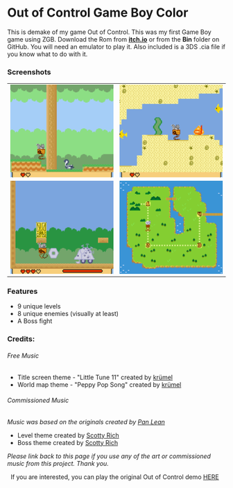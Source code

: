 # Out of Control Game Boy Color
This is demake of my game Out of Control.
This was my first Game Boy game using ZGB.
Download the Rom from **[itch.io](https://healthpotionstudios.itch.io/out-of-control-game-boy-color "itch.io")** or from the **Bin** folder on GitHub. You will need an emulator to play it.
Also included is a 3DS .cia file if you know what to do with it.

### Screenshots
<table>
<tr>
<td><img src="https://raw.githubusercontent.com/healthpotionstudios/Out-of-Control-Game-Boy-Color/main/screenshots/1.png" width="300">
</td>
<td><img src="https://raw.githubusercontent.com/healthpotionstudios/Out-of-Control-Game-Boy-Color/main/screenshots/2.png" width="300">
</td>
</tr>
<tr>
<td><img src="https://raw.githubusercontent.com/healthpotionstudios/Out-of-Control-Game-Boy-Color/main/screenshots/3.png" width="300">
</td>
<td><img src="https://raw.githubusercontent.com/healthpotionstudios/Out-of-Control-Game-Boy-Color/main/screenshots/4.png" width="300">
</td>
</tr>
</table>

### Features
- 9 unique levels
- 8 unique enemies (visually at least)
- A Boss fight

### Credits:
###### Free Music
- Title screen theme - "Little Tune 11" created by [krümel](https://github.com/DeerTears/GB-Studio-Community-Assets/tree/master/Music "GB Studio Community Assets")
- World map theme - "Peppy Pop Song" created by [krümel](https://github.com/DeerTears/GB-Studio-Community-Assets/tree/master/Music "GB Studio Community Assets")

###### Commissioned Music
_Music was based on the originals created by [Pan Lean](https://www.instagram.com/panljd/ "Instagram: panljd")_
- Level theme created by [Scotty Rich](https://twitter.com/scotty_rich "Twitter: Scotty Rich")
- Boss theme created by [Scotty Rich](https://twitter.com/scotty_rich "Twitter: Scotty Rich")

_Please  link back to this page if you use any of the art or commissioned music from this project. Thank you._

&nbsp;
If you are interested, you can play the original Out of Control demo [HERE](https://healthpotionstudios.itch.io/out-of-control-demo1 "itch.io")
